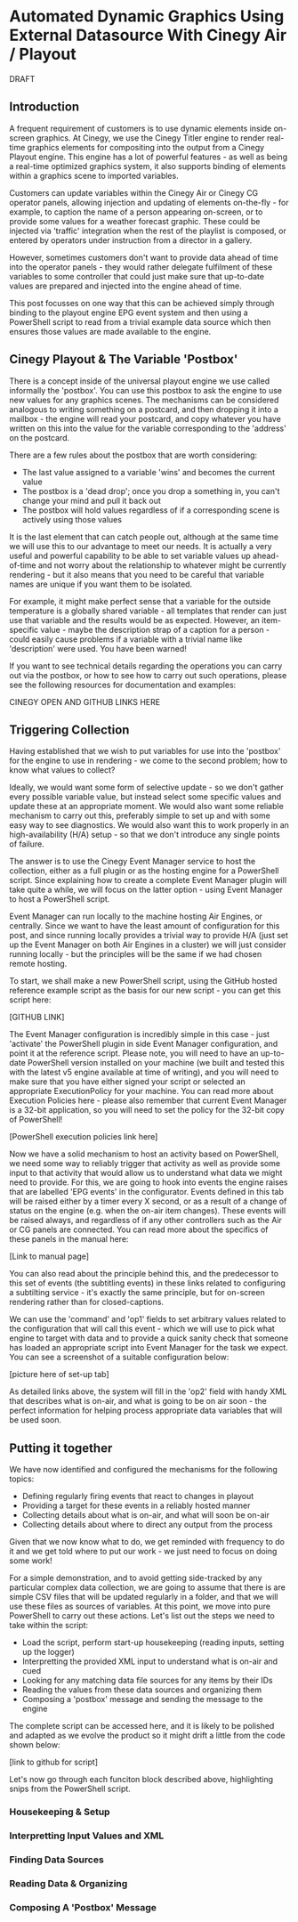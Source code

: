# Automated Dynamic Graphics Using External Datasource With Cinegy Air / Playout

DRAFT

## Introduction

A frequent requirement of customers is to use dynamic elements inside on-screen graphics. At Cinegy, we use the Cinegy Titler engine to render real-time graphics elements for compositing into the output from a Cinegy Playout engine. This engine has a lot of powerful features - as well as being a real-time optimized graphics system, it also supports binding of elements within a graphics scene to imported variables.

Customers can update variables within the Cinegy Air or Cinegy CG operator panels, allowing injection and updating of elements on-the-fly - for example, to caption the name of a person appearing on-screen, or to provide some values for a weather forecast graphic. These could be injected via 'traffic' integration when the rest of the playlist is composed, or entered by operators under instruction from a director in a gallery.

However, sometimes customers don't want to provide data ahead of time into the operator panels - they would rather delegate fulfilment of these variables to some controller that could just make sure that up-to-date values are prepared and injected into the engine ahead of time.

This post focusses on one way that this can be achieved simply through binding to the playout engine EPG event system and then using a PowerShell script to read from a trivial example data source which then ensures those values are made available to the engine.

## Cinegy Playout & The Variable 'Postbox'

There is a concept inside of the universal playout engine we use called informally the 'postbox'. You can use this postbox to ask the engine to use new values for any graphics scenes. The mechanisms can be considered analogous to writing something on a postcard, and then dropping it into a mailbox - the engine will read your postcard, and copy whatever you have written on this into the value for the variable corresponding to the 'address' on the postcard.

There are a few rules about the postbox that are worth considering:

- The last value assigned to a variable 'wins' and becomes the current value
- The postbox is a 'dead drop'; once you drop a something in, you can't change your mind and pull it back out
- The postbox will hold values regardless of if a corresponding scene is actively using those values

It is the last element that can catch people out, although at the same time we will use this to our advantage to meet our needs. It is actually a very useful and powerful capability to be able to set variable values up ahead-of-time and not worry about the relationship to whatever might be currently rendering - but it also means that you need to be careful that variable names are unique if you want them to be isolated. 

For example, it might make perfect sense that a variable for the outside temperature is a globally shared variable - all templates that render can just use that variable and the results would be as expected. However, an item-specific value - maybe the description strap of a caption for a person - could easily cause problems if a variable with a trivial name like 'description' were used. You have been warned!

If you want to see technical details regarding the operations you can carry out via the postbox, or how to see how to carry out such operations, please see the following resources for documentation and examples:

CINEGY OPEN AND GITHUB LINKS HERE

## Triggering Collection

Having established that we wish to put variables for use into the 'postbox' for the engine to use in rendering - we come to the second problem; how to know what values to collect?

Ideally, we would want some form of selective update - so we don't gather every possible variable value, but instead select some specific values and update these at an appropriate moment. We would also want some reliable mechanism to carry out this, preferably simple to set up and with some easy way to see diagnostics. We would also want this to work properly in an high-availability (H/A) setup - so that we don't introduce any single points of failure.

The answer is to use the Cinegy Event Manager service to host the collection, either as a full plugin or as the hosting engine for a PowerShell script. Since explaining how to create a complete Event Manager plugin will take quite a while, we will focus on the latter option - using Event Manager to host a PowerShell script.

Event Manager can run locally to the machine hosting Air Engines, or centrally. Since we want to have the least amount of configuration for this post, and since running locally provides a trivial way to provide H/A (just set up the Event Manager on both Air Engines in a cluster) we will just consider running locally - but the principles will be the same if we had chosen remote hosting.

To start, we shall make a new PowerShell script, using the GitHub hosted reference example script as the basis for our new script - you can get this script here:

[GITHUB LINK]

The Event Manager configuration is incredibly simple in this case - just 'activate' the PowerShell plugin in side Event Manager configuration, and point it at the reference script. Please note, you will need to have an up-to-date PowerShell version installed on your machine (we built and tested this with the latest v5 engine available at time of writing), and you will need to make sure that you have either signed your script or selected an appropriate ExecutionPolicy for your machine. You can read more about Execution Policies here - please also remember that current Event Manager is a 32-bit application, so you will need to set the policy for the 32-bit copy of PowerShell!

[PowerShell execution policies link here]

Now we have a solid mechanism to host an activity based on PowerShell, we need some way to reliably trigger that activity as well as provide some input to that activity that would allow us to understand what data we might need to provide. For this, we are going to hook into events the engine raises that are labelled 'EPG events' in the configurator. Events defined in this tab will be raised either by a timer every X second, or as a result of a change of status on the engine (e.g. when the on-air item changes). These events will be raised always, and regardless of if any other controllers such as the Air or CG panels are connected. You can read more about the specifics of these panels in the manual here:

[Link to manual page]

You can also read about the principle behind this, and the predecessor to this set of events (the subtitling events) in these links related to configuring a subtilting service - it's exactly the same principle, but for on-screen rendering rather than for closed-captions.

We can use the 'command' and 'op1' fields to set arbitrary values related to the configuration that will call this event - which we will use to pick what engine to target with data and to provide a quick sanity check that someone has loaded an appropriate script into Event Manager for the task we expect. You can see a screenshot of a suitable configuration below:

[picture here of set-up tab]

As detailed links above, the system will fill in the 'op2' field with handy XML that describes what is on-air, and what is going to be on air soon - the perfect information for helping process appropriate data variables that will be used soon.

## Putting it together

We have now identified and configured the mechanisms for the following topics:

- Defining regularly firing events that react to changes in playout
- Providing a target for these events in a reliably hosted manner
- Collecting details about what is on-air, and what will soon be on-air
- Collecting details about where to direct any output from the process

Given that we now know what to do, we get reminded with frequency to do it and we get told where to put our work - we just need to focus on doing some work!

For a simple demonstration, and to avoid getting side-tracked by any particular complex data collection, we are going to assume that there is are simple CSV files that will be updated regularly in a folder, and that we will use these files as sources of variables. At this point, we move into pure PowerShell to carry out these actions. Let's list out the steps we need to take within the script:

- Load the script, perform start-up housekeeping (reading inputs, setting up the logger)
- Interpretting the provided XML input to understand what is on-air and cued
- Looking for any matching data file sources for any items by their IDs
- Reading the values from these data sources and organizing them
- Composing a 'postbox' message and sending the message to the engine

The complete script can be accessed here, and it is likely to be polished and adapted as we evolve the product so it might drift a little from the code shown below:

[link to github for script]

Let's now go through each funciton block described above, highlighting snips from the PowerShell script.

### Housekeeping & Setup

### Interpretting Input Values and XML

### Finding Data Sources

### Reading Data & Organizing

### Composing A 'Postbox' Message

